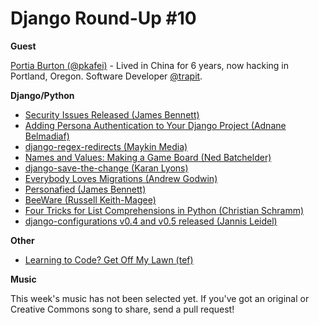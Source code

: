 # Django Round-Up #10

**Guest**

[Portia Burton (@pkafei)](https://twitter.com/pkafei) - Lived in China for 6 years, now hacking in Portland, Oregon. Software Developer [@trapit](https://twitter.com/trapit).

**Django/Python**
* [Security Issues Released (James Bennett)](https://www.djangoproject.com/weblog/2013/sep/10/security-releases-issued/)
* [Adding Persona Authentication to Your Django Project (Adnane Belmadiaf)](http://daker.me/2013/09/adding-persona-authentication-to-your-django-project.html)
* [django-regex-redirects (Maykin Media)](https://github.com/maykinmedia/django-regex-redirects)
* [Names and Values: Making a Game Board (Ned Batchelder)](http://nedbatchelder.com/blog/201308/names_and_values_making_a_game_board.html)
* [django-save-the-change (Karan Lyons)](https://github.com/karanlyons/django-save-the-change)
* [Everybody Loves Migrations (Andrew Godwin)](https://speakerdeck.com/andrewgodwin/everybody-loves-migrations)
* [Personafied (James Bennett)](http://www.b-list.org/weblog/2013/sep/05/persona/)
* [BeeWare (Russell Keith-Magee)](http://pybee.org/)
* [Four Tricks for List Comprehensions in Python (Christian Schramm)](http://tech.pro/tutorial/1554/four-tricks-for-comprehensions-in-python)
* [django-configurations v0.4 and v0.5 released (Jannis Leidel)](http://django-configurations.readthedocs.org/en/latest/changes/#v0-5-2013-09-09)

**Other**

* [Learning to Code? Get Off My Lawn (tef)](http://programmingisterrible.com/post/59675545557/learning-to-code-get-off-my-lawn)

**Music**

This week's music has not been selected yet. If you've got an original or Creative Commons song to share, send a pull request!
